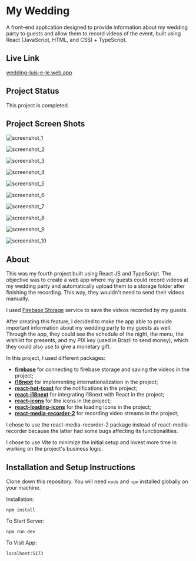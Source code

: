 # My Wedding

A front-end application designed to provide information about my wedding party to guests and allow them to record videos of the event, built using React (JavaScript, HTML, and CSS) + TypeScript.

## Live Link

[wedding-luis-e-le.web.app](https://wedding-luis-e-le.web.app/)

## Project Status

This project is completed.

## Project Screen Shots

![screenshot_1](/public/screenshot_1.png)

![screenshot_2](/public/screenshot_2.png)

![screenshot_3](/public/screenshot_3.png)

![screenshot_4](/public/screenshot_4.png)

![screenshot_5](/public/screenshot_5.png)

![screenshot_6](/public/screenshot_6.png)

![screenshot_7](/public/screenshot_7.png)

![screenshot_8](/public/screenshot_8.png)

![screenshot_9](/public/screenshot_9.png)

![screenshot_10](/public/screenshot_10.png)

## About

This was my fourth project built using React JS and TypeScript. The objective was to create a web app where my guests could record videos at my wedding party and automatically upload them to a storage folder after finishing the recording. This way, they wouldn't need to send their videos manually.

I used [Firebase Storage](https://firebase.google.com/products/storage) service to save the videos recorded by my guests.

After creating this feature, I decided to make the app able to provide important information about my wedding party to my guests as well. Through the app, they could see the schedule of the night, the menu, the wishlist for presents, and my PIX key (used in Brazil to send money), which they could also use to give a monetary gift.

In this project, I used different packages:

* [**firebase**](https://www.npmjs.com/package/firebase) for connecting to firebase storage and saving the videos in the project;
* [**i18next**](https://www.npmjs.com/package/i18next) for implementing internationalization in the project;
* [**react-hot-toast**](https://www.npmjs.com/package/react-hot-toast) for the notifications in the project;
* [**react-i18next**](https://www.npmjs.com/package/react-i18next) for integrating i18next with React in the project;
* [**react-icons**](https://www.npmjs.com/package/react-icons) for the icons in the project;
* [**react-loading-icons**](https://www.npmjs.com/package/react-loading-icons) for the loading icons in the project;
* [**react-media-recorder-2**](https://www.npmjs.com/package/react-media-recorder-2) for recording video streams in the project;

I chose to use the react-media-recorder-2 package instead of react-media-recorder because the latter had some bugs affecting its functionalities.

I chose to use Vite to minimize the initial setup and invest more time in working on the project's business logic.

## Installation and Setup Instructions

Clone down this repository. You will need `node` and `npm` installed globally on your machine.

Installation:

`npm install`

To Start Server:

`npm run dev`

To Visit App:

`localhost:5173`